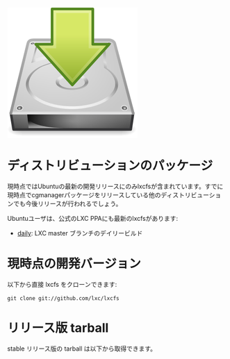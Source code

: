 ![Download icon](/static/img/download.png)
# ディストリビューションのパッケージ <!-- Distribution packages -->
<!--
Currently only Ubuntu includes lxcfs and that's only in the current development release.  
We expect it to be soon picked up by the other distributions who already ship cgmanager today.
-->
現時点ではUbuntuの最新の開発リリースにのみlxcfsが含まれています。すでに現時点でcgmanagerパッケージをリリースしている他のディストリビューションでも今後リリースが行われるでしょう。

<!--
For Ubuntu users, the official LXC PPAs also contain up to date versions of lxcfs:
-->
Ubuntuユーザは、公式のLXC PPAにも最新のlxcfsがあります:

 * [daily](https://launchpad.net/~ubuntu-lxc/+archive/daily): LXC master ブランチのデイリービルド <!-- Daily builds of the LXC master branch -->

# 現時点の開発バージョン <!-- Current development version -->

<!--
You can clone lxcfs directly with:
-->
以下から直接 lxcfs をクローンできます:

    git clone git://github.com/lxc/lxcfs

# リリース版 tarball <!-- Release tarballs -->

<!--
Stable release tarballs are available for download below.
-->
stable リリース版の tarball は以下から取得できます。
